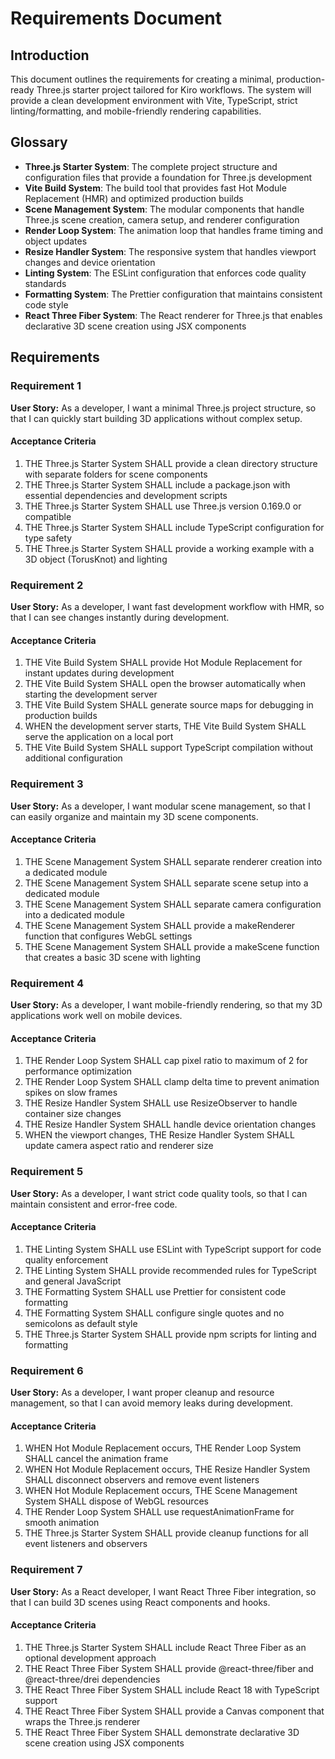 # Requirements Document

## Introduction

This document outlines the requirements for creating a minimal, production-ready Three.js starter project tailored for Kiro workflows. The system will provide a clean development environment with Vite, TypeScript, strict linting/formatting, and mobile-friendly rendering capabilities.

## Glossary

- **Three.js Starter System**: The complete project structure and configuration files that provide a foundation for Three.js development
- **Vite Build System**: The build tool that provides fast Hot Module Replacement (HMR) and optimized production builds
- **Scene Management System**: The modular components that handle Three.js scene creation, camera setup, and renderer configuration
- **Render Loop System**: The animation loop that handles frame timing and object updates
- **Resize Handler System**: The responsive system that handles viewport changes and device orientation
- **Linting System**: The ESLint configuration that enforces code quality standards
- **Formatting System**: The Prettier configuration that maintains consistent code style
- **React Three Fiber System**: The React renderer for Three.js that enables declarative 3D scene creation using JSX components

## Requirements

### Requirement 1

**User Story:** As a developer, I want a minimal Three.js project structure, so that I can quickly start building 3D applications without complex setup.

#### Acceptance Criteria

1. THE Three.js Starter System SHALL provide a clean directory structure with separate folders for scene components
2. THE Three.js Starter System SHALL include a package.json with essential dependencies and development scripts
3. THE Three.js Starter System SHALL use Three.js version 0.169.0 or compatible
4. THE Three.js Starter System SHALL include TypeScript configuration for type safety
5. THE Three.js Starter System SHALL provide a working example with a 3D object (TorusKnot) and lighting

### Requirement 2

**User Story:** As a developer, I want fast development workflow with HMR, so that I can see changes instantly during development.

#### Acceptance Criteria

1. THE Vite Build System SHALL provide Hot Module Replacement for instant updates during development
2. THE Vite Build System SHALL open the browser automatically when starting the development server
3. THE Vite Build System SHALL generate source maps for debugging in production builds
4. WHEN the development server starts, THE Vite Build System SHALL serve the application on a local port
5. THE Vite Build System SHALL support TypeScript compilation without additional configuration

### Requirement 3

**User Story:** As a developer, I want modular scene management, so that I can easily organize and maintain my 3D scene components.

#### Acceptance Criteria

1. THE Scene Management System SHALL separate renderer creation into a dedicated module
2. THE Scene Management System SHALL separate scene setup into a dedicated module  
3. THE Scene Management System SHALL separate camera configuration into a dedicated module
4. THE Scene Management System SHALL provide a makeRenderer function that configures WebGL settings
5. THE Scene Management System SHALL provide a makeScene function that creates a basic 3D scene with lighting

### Requirement 4

**User Story:** As a developer, I want mobile-friendly rendering, so that my 3D applications work well on mobile devices.

#### Acceptance Criteria

1. THE Render Loop System SHALL cap pixel ratio to maximum of 2 for performance optimization
2. THE Render Loop System SHALL clamp delta time to prevent animation spikes on slow frames
3. THE Resize Handler System SHALL use ResizeObserver to handle container size changes
4. THE Resize Handler System SHALL handle device orientation changes
5. WHEN the viewport changes, THE Resize Handler System SHALL update camera aspect ratio and renderer size

### Requirement 5

**User Story:** As a developer, I want strict code quality tools, so that I can maintain consistent and error-free code.

#### Acceptance Criteria

1. THE Linting System SHALL use ESLint with TypeScript support for code quality enforcement
2. THE Linting System SHALL provide recommended rules for TypeScript and general JavaScript
3. THE Formatting System SHALL use Prettier for consistent code formatting
4. THE Formatting System SHALL configure single quotes and no semicolons as default style
5. THE Three.js Starter System SHALL provide npm scripts for linting and formatting

### Requirement 6

**User Story:** As a developer, I want proper cleanup and resource management, so that I can avoid memory leaks during development.

#### Acceptance Criteria

1. WHEN Hot Module Replacement occurs, THE Render Loop System SHALL cancel the animation frame
2. WHEN Hot Module Replacement occurs, THE Resize Handler System SHALL disconnect observers and remove event listeners
3. WHEN Hot Module Replacement occurs, THE Scene Management System SHALL dispose of WebGL resources
4. THE Render Loop System SHALL use requestAnimationFrame for smooth animation
5. THE Three.js Starter System SHALL provide cleanup functions for all event listeners and observers

### Requirement 7

**User Story:** As a React developer, I want React Three Fiber integration, so that I can build 3D scenes using React components and hooks.

#### Acceptance Criteria

1. THE Three.js Starter System SHALL include React Three Fiber as an optional development approach
2. THE React Three Fiber System SHALL provide @react-three/fiber and @react-three/drei dependencies
3. THE React Three Fiber System SHALL include React 18 with TypeScript support
4. THE React Three Fiber System SHALL provide a Canvas component that wraps the Three.js renderer
5. THE React Three Fiber System SHALL demonstrate declarative 3D scene creation using JSX components